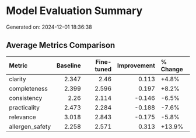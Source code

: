 # Model Evaluation Summary

Generated on: 2024-12-01 18:36:38

## Average Metrics Comparison

| Metric          |   Baseline |   Fine-tuned |   Improvement | % Change   |
|:----------------|-----------:|-------------:|--------------:|:-----------|
| clarity         |      2.347 |        2.46  |         0.113 | +4.8%      |
| completeness    |      2.399 |        2.596 |         0.197 | +8.2%      |
| consistency     |      2.26  |        2.114 |        -0.146 | -6.5%      |
| practicality    |      2.473 |        2.284 |        -0.188 | -7.6%      |
| relevance       |      3.018 |        2.843 |        -0.175 | -5.8%      |
| allergen_safety |      2.258 |        2.571 |         0.313 | +13.9%     |

